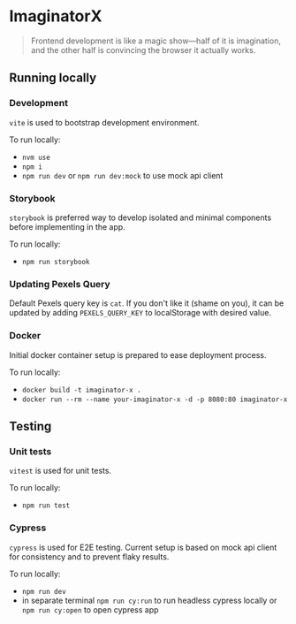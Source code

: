 # ImaginatorX

> Frontend development is like a magic show—half of it is imagination, and the other half is convincing the browser it actually works.

## Running locally

### Development
`vite` is used to bootstrap development environment.

To run locally:
- `nvm use`
- `npm i`
- `npm run dev` or `npm run dev:mock` to use mock api client

### Storybook
`storybook` is preferred way to develop isolated and minimal components before implementing in the app.

To run locally:
- `npm run storybook`

### Updating Pexels Query
Default Pexels query key is `cat`. If you don't like it (shame on you), it can be updated by adding `PEXELS_QUERY_KEY` to localStorage with desired value.

### Docker
Initial docker container setup is prepared to ease deployment process.

To run locally:
- `docker build -t imaginator-x .`
- `docker run --rm --name your-imaginator-x -d -p 8080:80 imaginator-x`

## Testing

### Unit tests
`vitest` is used for unit tests.

To run locally:
- `npm run test`

### Cypress
`cypress` is used for E2E testing. Current setup is based on mock api client for consistency and to prevent flaky results.

To run locally:
- `npm run dev`
- in separate terminal `npm run cy:run` to run headless cypress locally or `npm run cy:open` to open cypress app
